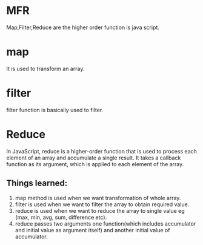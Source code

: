 # MFR

Map,Filter,Reduce are the higher order function is java script.

# map
It is used to transform an array.

# filter
filter function is basically used to filter.

# Reduce
In JavaScript, reduce is a higher-order function that is used to process each element of an array and accumulate a single result. It takes a callback function as its argument, which is applied to each element of the array.

## Things learned:
1. map method is used when we want transformation of whole array.
2. filter is used when we want to filter the array to obtain required value.
3. reduce is used when we want to reduce the array to single value eg (max, min, avg, sum, difference etc).
4. reduce passes two arguments one function(which includes accumulator and initial value as argument itself) and another initial value of accumulator.